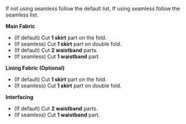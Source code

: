 <Note>

If not using seamless follow the default list, If using seamless follow the seamless list.

</Note>

**Main Fabric**

-   (If default) Cut **1 skirt** part on the fold.
-   (If seamless) Cut **1 skirt** part on double fold.
-   (If default) Cut **2 waistband** parts.
-   (If seamless) Cut **1 waistband** part.

**Lining Fabric (Optional)**

-   (If default) Cut **1 skirt** part on the fold.
-   (If seamless) Cut **1 skirt** part on double fold.

**Interfacing**

-   (If default) Cut **2 waistband** parts.
-   (If seamless) Cut **1 waistband** part.
